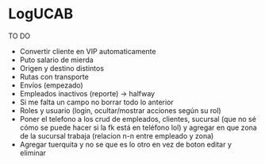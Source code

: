 # LogUCAB
TO DO
- Convertir cliente en VIP automaticamente
- Puto salario de mierda
- Origen y destino distintos
- Rutas con transporte
- Envíos (empezado)
- Empleados inactivos (reporte) -> halfway
- Si me falta un campo no borrar todo lo anterior
- Roles y usuario (login, ocultar/mostrar acciones según su rol)
- Poner el telefono a los crud de empleados, clientes, sucursal (que no sé cómo se puede hacer si la fk está en teléfono lol) y agregar en que zona de la sucursal trabaja (relacion n-n entre empleado y zona)
- Agregar tuerquita y no se que es lo otro en vez de boton editar y eliminar 
